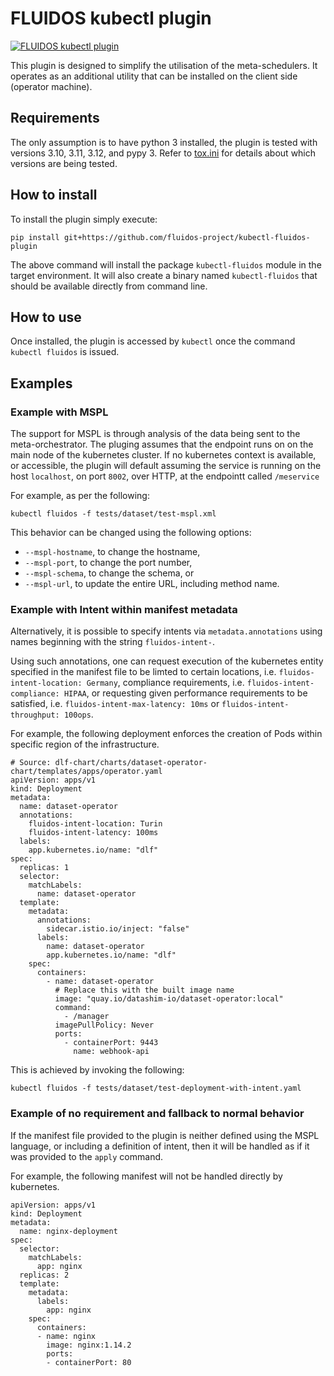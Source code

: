 # FLUIDOS kubectl plugin

[![FLUIDOS kubectl plugin](https://github.com/fluidos-project/kubectl-fluidos-plugin/actions/workflows/ci.yaml/badge.svg?branch=main)](https://github.com/fluidos-project/kubectl-fluidos-plugin/actions/workflows/ci.yaml)

This plugin is designed to simplify the utilisation of the meta-schedulers.
It operates as an additional utility that can be installed on the client side (operator machine).

## Requirements

The only assumption is to have python 3 installed, the plugin is tested with versions 3.10, 3.11, 3.12, and pypy 3.
Refer to [tox.ini](tox.ini) for details about which versions are being tested.


## How to install

To install the plugin simply execute:

`pip install git+https://github.com/fluidos-project/kubectl-fluidos-plugin`

The above command will install the package `kubectl-fluidos` module in the target environment.
It will also create a binary named `kubectl-fluidos` that should be available directly from command line.

## How to use

Once installed, the plugin is accessed by `kubectl` once the command `kubectl fluidos` is issued.

## Examples

### Example with MSPL

The support for MSPL is through analysis of the data being sent to the meta-orchestrator.
The pluging assumes that the endpoint runs on on the main node of the kubernetes cluster.
If no kubernetes context is available, or accessible, the plugin will default assuming the service is running on the host `localhost`, on port `8002`, over HTTP, at the endpointt called `/meservice`

For example, as per the following:
```
kubectl fluidos -f tests/dataset/test-mspl.xml
```

This behavior can be changed using the following options:

* `--mspl-hostname`, to change the hostname,
* `--mspl-port`, to change the port number,
* `--mspl-schema`, to change the schema, or
* `--mspl-url`, to update the entire URL, including method name.

### Example with Intent within manifest metadata

Alternatively, it is possible to specify intents via `metadata.annotations` using names beginning with the string  `fluidos-intent-`.

Using such annotations, one can request execution of the kubernetes entity specified in the manifest file to be limted to certain locations, i.e. `fluidos-intent-location: Germany`, compliance requirements, i.e. `fluidos-intent-compliance: HIPAA`, or requesting given performance requirements to be satisfied, i.e. `fluidos-intent-max-latency: 10ms` or `fluidos-intent-throughput: 100ops`.

For example, the following deployment enforces the creation of Pods within specific region of the infrastructure.

```
# Source: dlf-chart/charts/dataset-operator-chart/templates/apps/operator.yaml
apiVersion: apps/v1
kind: Deployment
metadata:
  name: dataset-operator
  annotations:
    fluidos-intent-location: Turin
    fluidos-intent-latency: 100ms
  labels:
    app.kubernetes.io/name: "dlf"
spec:
  replicas: 1
  selector:
    matchLabels:
      name: dataset-operator
  template:
    metadata:
      annotations:
        sidecar.istio.io/inject: "false"
      labels:
        name: dataset-operator
        app.kubernetes.io/name: "dlf"
    spec:
      containers:
        - name: dataset-operator
          # Replace this with the built image name
          image: "quay.io/datashim-io/dataset-operator:local"
          command:
            - /manager
          imagePullPolicy: Never
          ports:
            - containerPort: 9443
              name: webhook-api
```

This is achieved by invoking the following:

```
kubectl fluidos -f tests/dataset/test-deployment-with-intent.yaml
```

### Example of no requirement and fallback to normal behavior

If the manifest file provided to the plugin is neither defined using the MSPL language, or including a definition of intent, then it will be handled as if it was provided to the `apply` command. 

For example, the following manifest will not be handled directly by kubernetes.


```
apiVersion: apps/v1
kind: Deployment
metadata:
  name: nginx-deployment
spec:
  selector:
    matchLabels:
      app: nginx
  replicas: 2
  template:
    metadata:
      labels:
        app: nginx
    spec:
      containers:
      - name: nginx
        image: nginx:1.14.2
        ports:
        - containerPort: 80
```